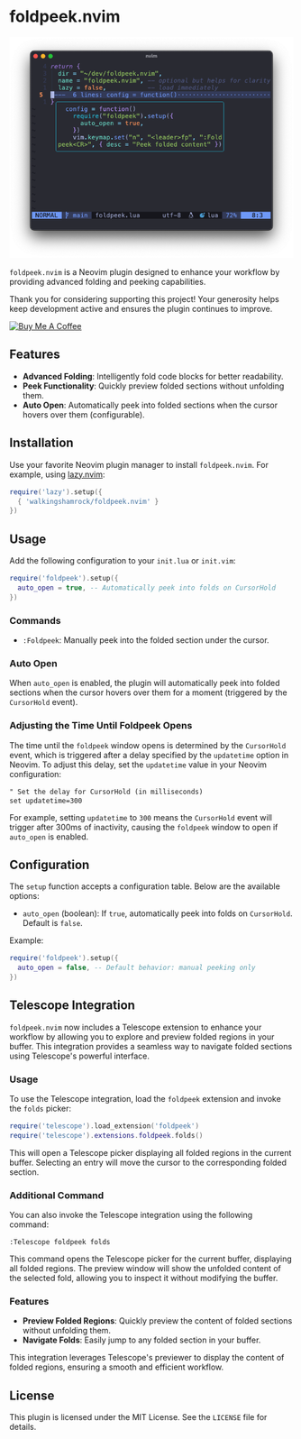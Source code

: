 # foldpeek.nvim

![screenshot](screenshot.png)

`foldpeek.nvim` is a Neovim plugin designed to enhance your workflow by providing advanced folding and peeking capabilities.

Thank you for considering supporting this project! Your generosity helps keep development active and ensures the plugin continues to improve.

[![Buy Me A Coffee](https://img.shields.io/badge/-Buy%20me%20a%20coffee-yellow?style=for-the-badge&logo=buy-me-a-coffee&logoColor=white)](https://www.buymeacoffee.com/walkingshamrock)

## Features

- **Advanced Folding**: Intelligently fold code blocks for better readability.
- **Peek Functionality**: Quickly preview folded sections without unfolding them.
- **Auto Open**: Automatically peek into folded sections when the cursor hovers over them (configurable).

## Installation

Use your favorite Neovim plugin manager to install `foldpeek.nvim`. For example, using [lazy.nvim](https://github.com/folke/lazy.nvim):

```lua
require('lazy').setup({
  { 'walkingshamrock/foldpeek.nvim' }
})
```

## Usage

Add the following configuration to your `init.lua` or `init.vim`:

```lua
require('foldpeek').setup({
  auto_open = true, -- Automatically peek into folds on CursorHold
})
```

### Commands

- `:Foldpeek`: Manually peek into the folded section under the cursor.

### Auto Open

When `auto_open` is enabled, the plugin will automatically peek into folded sections when the cursor hovers over them for a moment (triggered by the `CursorHold` event).

### Adjusting the Time Until Foldpeek Opens

The time until the `foldpeek` window opens is determined by the `CursorHold` event, which is triggered after a delay specified by the `updatetime` option in Neovim. To adjust this delay, set the `updatetime` value in your Neovim configuration:

```vim
" Set the delay for CursorHold (in milliseconds)
set updatetime=300
```

For example, setting `updatetime` to `300` means the `CursorHold` event will trigger after 300ms of inactivity, causing the `foldpeek` window to open if `auto_open` is enabled.

## Configuration

The `setup` function accepts a configuration table. Below are the available options:

- `auto_open` (boolean): If `true`, automatically peek into folds on `CursorHold`. Default is `false`.

Example:

```lua
require('foldpeek').setup({
  auto_open = false, -- Default behavior: manual peeking only
})
```

## Telescope Integration

`foldpeek.nvim` now includes a Telescope extension to enhance your workflow by allowing you to explore and preview folded regions in your buffer. This integration provides a seamless way to navigate folded sections using Telescope's powerful interface.

### Usage

To use the Telescope integration, load the `foldpeek` extension and invoke the `folds` picker:

```lua
require('telescope').load_extension('foldpeek')
require('telescope').extensions.foldpeek.folds()
```

This will open a Telescope picker displaying all folded regions in the current buffer. Selecting an entry will move the cursor to the corresponding folded section.

### Additional Command

You can also invoke the Telescope integration using the following command:

```vim
:Telescope foldpeek folds
```

This command opens the Telescope picker for the current buffer, displaying all folded regions. The preview window will show the unfolded content of the selected fold, allowing you to inspect it without modifying the buffer.

### Features

- **Preview Folded Regions**: Quickly preview the content of folded sections without unfolding them.
- **Navigate Folds**: Easily jump to any folded section in your buffer.

This integration leverages Telescope's previewer to display the content of folded regions, ensuring a smooth and efficient workflow.

## License

This plugin is licensed under the MIT License. See the `LICENSE` file for details.
